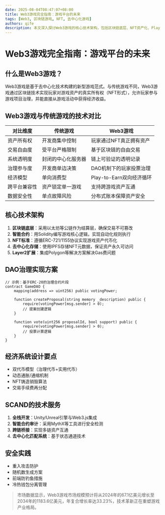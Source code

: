 ```yaml
---
date: 2025-08-04T08:47:07+08:00
title: Web3游戏完全指南：游戏平台的未来
tags: [Web3, 区块链游戏, NFT, 去中心化游戏]
authors: qife
description: 本文深入探讨Web3游戏的核心技术架构，包括区块链底层、NFT资产化、Play-to-Earn经济模型、DAO治理机制等创新技术实现，以及与传统游戏的技术架构对比分析。
---
```


# Web3游戏完全指南：游戏平台的未来

## 什么是Web3游戏？
Web3游戏是基于去中心化技术构建的新型游戏范式。与传统游戏不同，Web3游戏通过区块链技术实现玩家对游戏资产的真实所有权（NFT形式），允许玩家参与游戏项目治理，并能直接从游戏活动中获得经济收益。

## Web3游戏与传统游戏的技术对比

| 对比维度        | 传统游戏                     | Web3游戏                          |
|----------------|----------------------------|----------------------------------|
| 资产所有权      | 开发商集中控制               | 玩家通过NFT真正拥有资产            |
| 交易自由度      | 受平台严格限制               | 基于区块链的自由交易                |
| 系统透明度      | 封闭的中心化服务器           | 链上可验证的透明记录                |
| 治理参与度      | 开发商单边决策               | DAO机制下的玩家投票治理            |
| 经济模型        | 单向消费型                   | Play-to-Earn双向经济循环          |
| 跨平台兼容性    | 资产锁定单一游戏             | 支持跨游戏资产互通                  |
| 数据安全性      | 单点故障风险                 | 分布式账本保障资产安全              |

## 核心技术架构
1. **区块链底层**：采用以太坊等公链作为结算层，确保交易不可篡改
2. **智能合约**：用Solidity编写游戏核心逻辑，实现自动化规则执行
3. **NFT标准**：遵循ERC-721/1155协议实现游戏资产代币化
4. **去中心化存储**：使用IPFS存储NFT元数据，保证资产永久可访问
5. **Layer2扩展**：集成Polygon等解决方案解决Gas费问题

## DAO治理实现方案
```solidity
// 示例：基于ERC-20的治理合约片段
contract GameDAO {
    mapping(address => uint256) public votingPower;
    
    function createProposal(string memory _description) public {
        require(votingPower[msg.sender] > 0);
        // 提案创建逻辑
    }
    
    function vote(uint256 proposalId, bool support) public {
        require(votingPower[msg.sender] > 0);
        // 投票计票逻辑
    }
}
```

## 经济系统设计要点
- 双代币模型（治理代币+实用代币）
- 动态通胀/通缩机制
- NFT铸造销毁算法
- 交易手续费再分配

## SCAND的技术服务
1. **全栈开发**：Unity/Unreal引擎与Web3.js集成
2. **智能合约审计**：采用MythX等工具进行安全检测
3. **跨链桥接**：实现多链资产互通
4. **去中心化匹配系统**：基于状态通道技术

## 安全实践
- 重入攻击防护
- 随机数生成方案
- 前端防钓鱼措施
- 冷热钱包分离管理

> 市场数据显示，Web3游戏市场规模预计将从2024年的67.1亿美元增长至2034年的1183.6亿美元，年复合增长率达33.23%，技术革新正在重塑游戏产业格局。